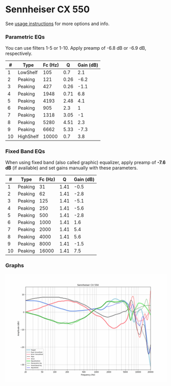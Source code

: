 # Sennheiser CX 550
See [usage instructions](https://github.com/jaakkopasanen/AutoEq#usage) for more options and info.

### Parametric EQs
You can use filters 1-5 or 1-10. Apply preamp of -6.8 dB or -6.9 dB, respectively.

|   # | Type      |   Fc (Hz) |    Q |   Gain (dB) |
|-----|-----------|-----------|------|-------------|
|   1 | LowShelf  |       105 | 0.7  |         2.1 |
|   2 | Peaking   |       121 | 0.26 |        -6.2 |
|   3 | Peaking   |       427 | 0.26 |        -1.1 |
|   4 | Peaking   |      1948 | 0.71 |         6.8 |
|   5 | Peaking   |      4193 | 2.48 |         4.1 |
|   6 | Peaking   |       905 | 2.3  |         1   |
|   7 | Peaking   |      1318 | 3.05 |        -1   |
|   8 | Peaking   |      5280 | 4.51 |         2.3 |
|   9 | Peaking   |      6662 | 5.33 |        -7.3 |
|  10 | HighShelf |     10000 | 0.7  |         3.8 |

### Fixed Band EQs
When using fixed band (also called graphic) equalizer, apply preamp of **-7.6 dB** (if available) and set gains manually with these parameters.

|   # | Type    |   Fc (Hz) |    Q |   Gain (dB) |
|-----|---------|-----------|------|-------------|
|   1 | Peaking |        31 | 1.41 |        -0.5 |
|   2 | Peaking |        62 | 1.41 |        -2.8 |
|   3 | Peaking |       125 | 1.41 |        -5.1 |
|   4 | Peaking |       250 | 1.41 |        -5.6 |
|   5 | Peaking |       500 | 1.41 |        -2.8 |
|   6 | Peaking |      1000 | 1.41 |         1.6 |
|   7 | Peaking |      2000 | 1.41 |         5.4 |
|   8 | Peaking |      4000 | 1.41 |         5.6 |
|   9 | Peaking |      8000 | 1.41 |        -1.5 |
|  10 | Peaking |     16000 | 1.41 |         7.5 |

### Graphs
![](./Sennheiser%20CX%20550.png)
